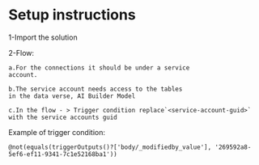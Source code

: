 # Setup instructions

1-Import the solution

2-Flow:

    a.For the connections it should be under a service
	account.

    b.The service account needs access to the tables
	in the data verse, AI Builder Model

    c.In the flow - > Trigger condition replace`<service-account-guid>`
	with the service accounts guid

Example of trigger condition:

`@not(equals(triggerOutputs()?['body/_modifiedby_value'], '269592a8-5ef6-ef11-9341-7c1e52168ba1'))`
